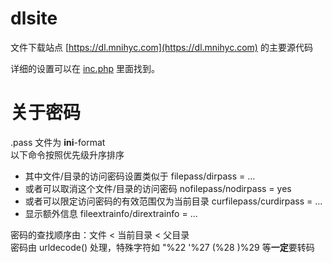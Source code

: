 # dlsite
文件下载站点 [https://dl.mnihyc.com](https://dl.mnihyc.com) 的主要源代码  

详细的设置可以在 [inc.php](https://github.com/mnihyc/dlsite/blob/master/inc.php) 里面找到。
# 关于密码
.pass 文件为 **ini**-format  
以下命令按照优先级升序排序  
* 其中文件/目录的访问密码设置类似于 filepass/dirpass = ...  
* 或者可以取消这个文件/目录的访问密码 nofilepass/nodirpass = yes  
* 或者可以限定访问密码的有效范围仅为当前目录 curfilepass/curdirpass = ...  
* 显示额外信息 fileextrainfo/dirextrainfo = ...

密码的查找顺序由：文件 < 当前目录 < 父目录  
密码由 urldecode() 处理，特殊字符如 "%22 '%27 (%28 )%29 等**一定**要转码  